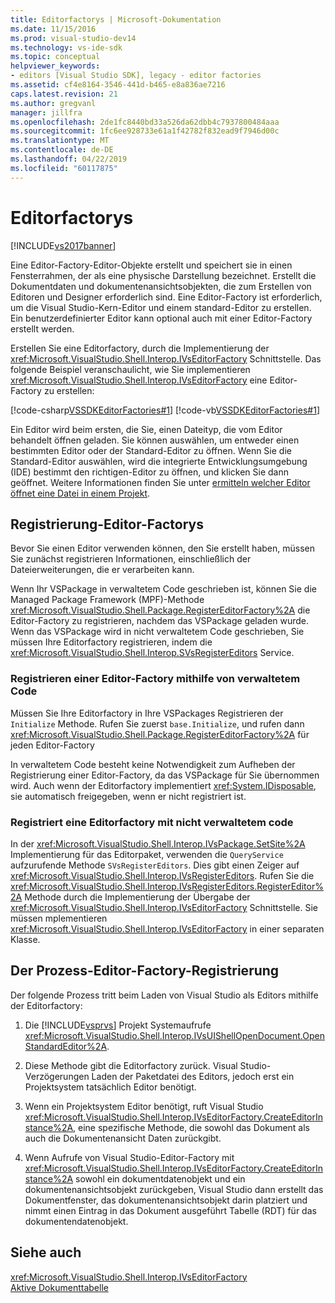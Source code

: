 ```yaml
---
title: Editorfactorys | Microsoft-Dokumentation
ms.date: 11/15/2016
ms.prod: visual-studio-dev14
ms.technology: vs-ide-sdk
ms.topic: conceptual
helpviewer_keywords:
- editors [Visual Studio SDK], legacy - editor factories
ms.assetid: cf4e8164-3546-441d-b465-e8a836ae7216
caps.latest.revision: 21
ms.author: gregvanl
manager: jillfra
ms.openlocfilehash: 2de1fc8440bd33a526da62dbb4c7937800484aaa
ms.sourcegitcommit: 1fc6ee928733e61a1f42782f832ead9f7946d00c
ms.translationtype: MT
ms.contentlocale: de-DE
ms.lasthandoff: 04/22/2019
ms.locfileid: "60117875"
---
```

# <a name="editor-factories"></a>Editorfactorys
[!INCLUDE[vs2017banner](../includes/vs2017banner.md)]

Eine Editor-Factory-Editor-Objekte erstellt und speichert sie in einen Fensterrahmen, der als eine physische Darstellung bezeichnet. Erstellt die Dokumentdaten und dokumentenansichtsobjekten, die zum Erstellen von Editoren und Designer erforderlich sind. Eine Editor-Factory ist erforderlich, um die Visual Studio-Kern-Editor und einem standard-Editor zu erstellen. Ein benutzerdefinierter Editor kann optional auch mit einer Editor-Factory erstellt werden.  
  
 Erstellen Sie eine Editorfactory, durch die Implementierung der <xref:Microsoft.VisualStudio.Shell.Interop.IVsEditorFactory> Schnittstelle. Das folgende Beispiel veranschaulicht, wie Sie implementieren <xref:Microsoft.VisualStudio.Shell.Interop.IVsEditorFactory> eine Editor-Factory zu erstellen:  
  
 [!code-csharp[VSSDKEditorFactories#1](../snippets/csharp/VS_Snippets_VSSDK/vssdkeditorfactories/cs/vssdkeditorfactoriespackage.cs#1)]
 [!code-vb[VSSDKEditorFactories#1](../snippets/visualbasic/VS_Snippets_VSSDK/vssdkeditorfactories/vb/vssdkeditorfactoriespackage.vb#1)]  
  
 Ein Editor wird beim ersten, die Sie, einen Dateityp, die vom Editor behandelt öffnen geladen. Sie können auswählen, um entweder einen bestimmten Editor oder der Standard-Editor zu öffnen. Wenn Sie die Standard-Editor auswählen, wird die integrierte Entwicklungsumgebung (IDE) bestimmt den richtigen-Editor zu öffnen, und klicken Sie dann geöffnet. Weitere Informationen finden Sie unter [ermitteln welcher Editor öffnet eine Datei in einem Projekt](../extensibility/internals/determining-which-editor-opens-a-file-in-a-project.md).  
  
## <a name="registering-editor-factories"></a>Registrierung-Editor-Factorys  
 Bevor Sie einen Editor verwenden können, den Sie erstellt haben, müssen Sie zunächst registrieren Informationen, einschließlich der Dateierweiterungen, die er verarbeiten kann.  
  
 Wenn Ihr VSPackage in verwaltetem Code geschrieben ist, können Sie die Managed Package Framework (MPF)-Methode <xref:Microsoft.VisualStudio.Shell.Package.RegisterEditorFactory%2A> die Editor-Factory zu registrieren, nachdem das VSPackage geladen wurde. Wenn das VSPackage wird in nicht verwaltetem Code geschrieben, Sie müssen Ihre Editorfactory registrieren, indem die <xref:Microsoft.VisualStudio.Shell.Interop.SVsRegisterEditors> Service.  
  
### <a name="registering-an-editor-factory-by-using-managed-code"></a>Registrieren einer Editor-Factory mithilfe von verwaltetem Code  
 Müssen Sie Ihre Editorfactory in Ihre VSPackages Registrieren der `Initialize` Methode. Rufen Sie zuerst `base.Initialize`, und rufen dann <xref:Microsoft.VisualStudio.Shell.Package.RegisterEditorFactory%2A> für jeden Editor-Factory  
  
 In verwaltetem Code besteht keine Notwendigkeit zum Aufheben der Registrierung einer Editor-Factory, da das VSPackage für Sie übernommen wird. Auch wenn der Editorfactory implementiert <xref:System.IDisposable>, sie automatisch freigegeben, wenn er nicht registriert ist.  
  
### <a name="registering-an-editor-factory-by-using-unmanaged-code"></a>Registriert eine Editorfactory mit nicht verwaltetem code  
 In der <xref:Microsoft.VisualStudio.Shell.Interop.IVsPackage.SetSite%2A> Implementierung für das Editorpaket, verwenden die `QueryService` aufzurufende Methode `SVsRegisterEditors`. Dies gibt einen Zeiger auf <xref:Microsoft.VisualStudio.Shell.Interop.IVsRegisterEditors>. Rufen Sie die <xref:Microsoft.VisualStudio.Shell.Interop.IVsRegisterEditors.RegisterEditor%2A> Methode durch die Implementierung der Übergabe der <xref:Microsoft.VisualStudio.Shell.Interop.IVsEditorFactory> Schnittstelle. Sie müssen mplementieren <xref:Microsoft.VisualStudio.Shell.Interop.IVsEditorFactory> in einer separaten Klasse.  
  
## <a name="the-editor-factory-registration-process"></a>Der Prozess-Editor-Factory-Registrierung  
 Der folgende Prozess tritt beim Laden von Visual Studio als Editors mithilfe der Editorfactory:  
  
1. Die [!INCLUDE[vsprvs](../includes/vsprvs-md.md)] Projekt Systemaufrufe <xref:Microsoft.VisualStudio.Shell.Interop.IVsUIShellOpenDocument.OpenStandardEditor%2A>.  
  
2. Diese Methode gibt die Editorfactory zurück. Visual Studio-Verzögerungen Laden der Paketdatei des Editors, jedoch erst ein Projektsystem tatsächlich Editor benötigt.  
  
3. Wenn ein Projektsystem Editor benötigt, ruft Visual Studio <xref:Microsoft.VisualStudio.Shell.Interop.IVsEditorFactory.CreateEditorInstance%2A>, eine spezifische Methode, die sowohl das Dokument als auch die Dokumentenansicht Daten zurückgibt.  
  
4. Wenn Aufrufe von Visual Studio-Editor-Factory mit <xref:Microsoft.VisualStudio.Shell.Interop.IVsEditorFactory.CreateEditorInstance%2A> sowohl ein dokumentdatenobjekt und ein dokumentenansichtsobjekt zurückgeben, Visual Studio dann erstellt das Dokumentfenster, das dokumentenansichtsobjekt darin platziert und nimmt einen Eintrag in das Dokument ausgeführt Tabelle (RDT) für das dokumentendatenobjekt.  
  
## <a name="see-also"></a>Siehe auch  
 <xref:Microsoft.VisualStudio.Shell.Interop.IVsEditorFactory>   
 [Aktive Dokumenttabelle](../extensibility/internals/running-document-table.md)
